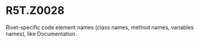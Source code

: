 # R5T.Z0028
Rivet-specific code element names (class names, method names, variables names), like Documentation.
